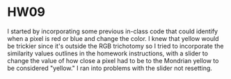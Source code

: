 # HW09 
I started by incorporating some previous in-class code that could identify when a pixel is red or blue and change the color. I knew that yellow would be trickier since it's outside the RGB trichotomy so I tried to incorporate the similarity values outlines in the homework instructions, with a slider to change the value of how close a pixel had to be to the Mondrian yellow to be considered "yellow." I ran into problems with the slider not resetting. 